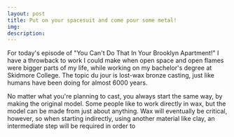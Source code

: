 ```yaml
---
layout: post
title: Put on your spacesuit and come pour some metal!
img:
description: 
---
```


For today's episode of "You Can't Do That In Your Brooklyn Apartment!" I have a throwback to work I could make when open space and open flames were bigger parts of my life, while working on my bachelor's degree at Skidmore College. The topic du jour is lost-wax bronze casting, just like humans have been doing for almost 6000 years.

No matter what you're planning to cast, you always start the same way, by making the original model. Some people like to work directly in wax, but the model can be made from just about anything. Wax will eventually be critical, however, so when starting indirectly, using another material like clay, an intermediate step will be required in order to 